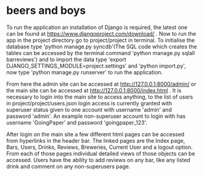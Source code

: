 beers and boys
===============

To run the application an installation of Django is required, the latest one can be found at
https://www.djangoproject.com/download/ . Now to run the app in the project directory go to 
project/project in terminal. To initialise the database type 'python manage.py syncdb'(The SQL code which creates 
the tables can be accessed by the terminal command 'python manage.py sqlall barreviews') and to import the 
data type 'export DJANGO_SETTINGS_MODULE=project.settings' and 'python import.py', now type
'python manage.py runserver' to run the application.

From here the admin site can be accessed at http://127.0.0.1:8000/admin/ or the main site can
be accessed at http://127.0.0.1:8000/index.html . It is necessary to login into the main site to access anything,
to the list of users in project/project/users.json login access is currently granted with superuser status given
to one account with username 'admin' and password 'admin'. An example non-superuser account to login with has username 
'GoingPaper' and password 'goingpaper_123'.

After login on the main site a few different html pages can be accessed from hyperlinks in the header bar.
The linked pages are the Index page, Bars, Users, Drinks, Reviews, Breweries, Current User and a logout option. From each 
of those pages individual detailed views of those objects can be accessed. Users have
the ability to add reviews on any bar, like any listed drink and comment on any non-superusers page.


